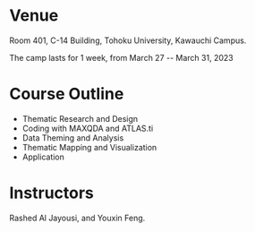 # Venue

Room 401, C-14 Building, Tohoku University, Kawauchi Campus.

The camp lasts for 1 week, from March 27 -- March 31, 2023

# Course Outline

- Thematic Research and Design
- Coding with MAXQDA and ATLAS.ti
- Data Theming and Analysis
- Thematic Mapping and Visualization
- Application

# Instructors

Rashed Al Jayousi, and Youxin Feng.